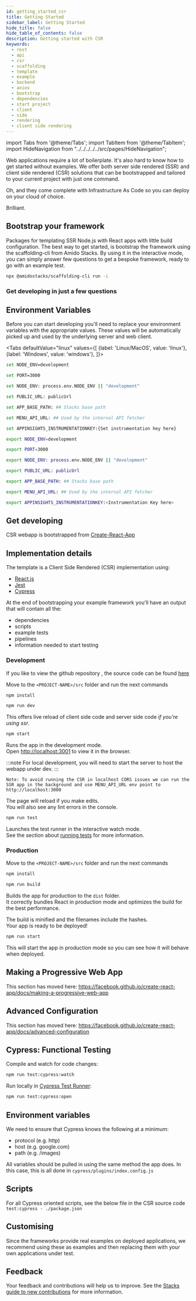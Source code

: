 ```yaml
---
id: getting_started_csr
title: Getting Started
sidebar_label: Getting Started
hide_title: false
hide_table_of_contents: false
description: Getting started with CSR
keywords:
  - rest 
  - api
  - csr
  - scaffolding
  - template
  - example
  - backend
  - axios
  - bootstrap
  - dependencies
  - start project
  - client 
  - side 
  - rendering
  - client side rendering
---
```


import Tabs from '@theme/Tabs';
import TabItem from '@theme/TabItem';
import HideNavigation  from "../../../../../src/pages/HideNavigation";

Web applications require a lot of boilerplate. It's also hard to know how to get started without examples.
We offer both server side rendered (SSR) and client side rendered (CSR) solutions that can be
bootstrapped and tailored to your current project with just one command.

Oh, and they come complete with Infrastructure As Code so you can deploy on your cloud of choice.

Brilliant.

## Bootstrap your framework

Packages for templating SSR Node.js with React apps with little build configuration.
The best way to get started, is bootstrap the framework using the scaffolding-cli from Amido Stacks.
By using it in the interactive mode, you can simply answer few questions to get a bespoke framework,
ready to go with an example test.

```bash title="Run to start configuring your solution"
npx @amidostacks/scaffolding-cli run -i
```

### Get developing in just a few questions

<!-- [![asciicast](https://asciinema.org/a/znvqsWhks970mYkUjGkwFoTKS.svg)](https://asciinema.org/a/znvqsWhks970mYkUjGkwFoTKS) -->

## Environment Variables

Before you can start developing you'll need to replace your environment variables with the appropriate values.
These values will be automatically picked up and used by the underlying server and web client.

<!-- markdownlint-disable MD033 -->

<Tabs
defaultValue="linux"
values={[
{label: 'Linux/MacOS', value: 'linux'},
{label: 'Windows', value: 'windows'},
]}>
<TabItem value="windows">

<div>

  ```bash
  set NODE_ENV=development
  ```

  ```bash
  set PORT=3000
  ```

  ```bash
  set NODE_ENV: process.env.NODE_ENV || "development"
  ```

  ```bash
  set PUBLIC_URL: publicUrl
  ```

  ```bash
  set APP_BASE_PATH: ## Stacks base path
  ```

  ```bash
  set MENU_API_URL: ## Used by the internal API fetcher
  ```

  ```bash title="Instrumentation Key"
  set APPINSIGHTS_INSTRUMENTATIONKEY:{Set instrumentation hey here}
  ```

</div>

</TabItem>

<TabItem value="linux">

<div>

  ```bash
  export NODE_ENV=development
  ```

  ```bash
  export PORT=3000
  ```

  ```bash
  export NODE_ENV: process.env.NODE_ENV || "development"
  ```

  ```bash
  export PUBLIC_URL: publicUrl
  ```

  ```bash
  export APP_BASE_PATH: ## Stacks base path
  ```

  ```bash
  export MENU_API_URL: ## Used by the internal API fetcher
  ```

  ```bash title="Instrumentation Key"
  export APPINSIGHTS_INSTRUMENTATIONKEY:<Instrumentation Key here>
  ```

</div>

</TabItem>

</Tabs>

## Get developing

CSR webapp is bootstrapped from
[Create-React-App](https://create-react-app.dev/docs/getting-started)

## Implementation details

The template is a Client Side Rendered (CSR) implementation using:

- [React.js](https://reactjs.org/)
- [Jest](https://jestjs.io/)
- [Cypress](https://docs.cypress.io/)

At the end of bootstrapping your example framework you'll have an output that will contain all the:

- dependencies
- scripts
- example tests
- pipelines
- information needed to start testing

### Development

If you like to view the github repository , the source code can be found [here](https://github.com/amido/stacks-webapp-template/tree/master/packages/scaffolding-cli/templates/src/csr)

Move to the `<PROJECT-NAME>/src` folder and run the next commands

```bash
npm install
```

```bash
npm run dev
```

This offers live reload of client side code and server side code *if you're using ssr*.

```bash
npm start
```

Runs the app in the development mode.<br /> Open [http://localhost:3001](http://localhost:3001) to view it in the browser.

:::note
For local development, you will need to start the server to host the webapp under dev.
:::

```text
Note: To avoid running the CSR in localhost CORS issues we can run the SSR app in the background and use MENU_API_URL env point to http://localhost:3000
```

The page will reload if you make edits.<br /> You will also see any lint errors
in the console.

```bash
npm run test
```

Launches the test runner in the interactive watch mode.<br /> See the section
about
[running tests](https://facebook.github.io/create-react-app/docs/running-tests)
for more information.

### Production

Move to the `<PROJECT-NAME>/src` folder and run the next commands

```bash
npm install
```

```bash
npm run build
```

Builds the app for production to the `dist` folder.<br /> It correctly bundles
React in production mode and optimizes the build for the best performance.

The build is minified and the filenames include the hashes.<br /> Your app is
ready to be deployed!

```bash
npm run start
```

This will start the app in production mode so you can see how it will behave when deployed.

## Making a Progressive Web App

This section has moved here:
<https://facebook.github.io/create-react-app/docs/making-a-progressive-web-app>

## Advanced Configuration

This section has moved here:
<https://facebook.github.io/create-react-app/docs/advanced-configuration>

## Cypress: Functional Testing

Compile and watch for code changes:

```bash
npm run test:cypress:watch
```

Run locally in
[Cypress Test Runner](https://docs.cypress.io/guides/guides/command-line.html#cypress-open):

```bash
npm run test:cypress:open
```

## Environment variables

We need to ensure that Cypress knows the following at a minimum:

- protocol (e.g. http)
- host (e.g. google.com)
- path (e.g. /images)

All variables should be pulled in using the same method the app does. In this
case, this is all done in `cypress/plugins/index.config.js`

## Scripts

For all Cypress oriented scripts, see the below file in the CSR source code
`test:cypress - ./package.json`

## Customising

Since the frameworks provide real examples on deployed applications, we recommend using these as examples and then replacing them with your own applications under test.

## Feedback

Your feedback and contributions will help us to improve. See the [Stacks guide to new contributions](https://amido.github.io/stacks/docs/contributions) for more information.

<HideNavigation prev />
